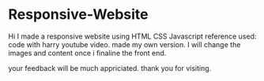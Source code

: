 # Responsive-Website

Hi I made a responsive website using HTML CSS Javascript
reference used: code with harry youtube video.
made my own version.
I will change the images and content once i finaline the front end.

your feedback will be much appriciated.
thank you for visiting.
